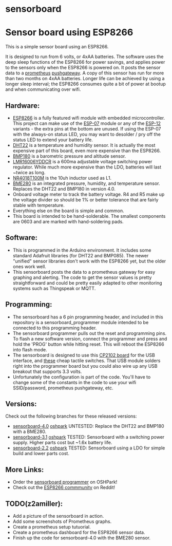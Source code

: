 # sensorboard
Sensor board using ESP8266
==========================

This is a simple sensor board using an ESP8266.

It is designed to run from 6 volts, or 4xAA batteries.  The software uses the
deep sleep functions of the ESP8266 for power savings, and applies power to the
sensors only when the ESP8266 is powered on.  It posts the sensor data to a 
[prometheus](http://prometheus.io/) [pushgateway](https://github.com/prometheus/pushgateway).
A copy of this sensor has run for more than two months on 4xAA batteries.
Longer life can be achieved by using a longer sleep interval; the ESP8266
consumes quite a bit of power at bootup and when communicating over wifi.

Hardware:
---------

* [ESP8266](https://github.com/esp8266/Arduino) is a fully featured wifi
  module with embedded microcontroller.  This project can make use of the
  [ESP-07](http://www.banggood.com/ESP8266-ESP-07-Remote-Serial-Port-WIFI-Transceiver-Wireless-Module-p-961247.html)
  module or any of the
  [ESP-12](http://www.banggood.com/ESP8266-ESP-12E-Remote-Serial-Port-WIFI-Transceiver-Wireless-Module-p-980984.html)
  variants - the extra pins at the bottom are unused.  If using the ESP-07
  with the always-on status LED, you may want to desolder / pry off the
  status LED to extend your battery life.
* [DHT22](http://www.electrodragon.com/product/dht22-pre-order-link/) is a
  temperature and humidity sensor.  It is actually the most expensive part
  of this board, even more expensive than the ESP8266.
* [BMP180](http://www.banggood.com/BMP180-Digital-Barometric-Pressure-Sensor-Module-Board-p-930690.html)
  is a barometric pressure and altitude sensor.
* [LMR16006YDDCR](http://www.ti.com/lit/ds/symlink/lmr16006.pdf) is a 600ma
  adjustable voltage switching power regulator.  While much more expensive
  than the LDO, batteries will last ~twice as long.
* [NR4018T100M](http://www.yuden.co.jp/productdata/catalog/en/wound04_e.pdf)
  is the 10uh inductor used as L1.
* [BME280](http://www.mouser.com/ds/2/783/BST-BME280_DS001-11-844833.pdf) is
  an integrated pressure, humidity, and temperature sensor.  Replaces the
  DHT22 and BMP180 in version 4.0.
* Onboard voltage meter to track the battery voltage.  R4 and R5 make up
  the voltage divider so should be 1% or better tolerance that are
  fairly stable with temperature. 
* Everything else on the board is simple and common.
* This board is intended to be hand-solderable. The smallest components are
  0603 and are marked with hand-soldering pads.

Software:
---------

* This is programmed in the Arduino environment.  It includes some standard
  Adafruit libraries (for DHT22 and BMP085).  The newer "unified" sensor
  libraries don't work with the ESP8266 yet, but the older ones work well.
* This sensorboard posts the data to a prometheus gateway for easy graphing
  and alerting.  The code to get the sensor values is pretty straightforward
  and could be pretty easily adapted to other monitoring systems such as
  Thingspeak or MQTT.

Programming:
------------

* The sensorboard has a 6 pin programming header, and included in this
  repository is a sensorboard\_programmer module intended to be connected to
  this programming header. 
* The sensorboard programmer pulls out the reset and programming pins.  To
  flash a new software version, connect the programmer and press and hold
  the 'PROG' button while hitting reset.  This will reboot the ESP8266 into
  flash mode.
* The sensorboard is designed to use this
  [CP2102 board](http://www.banggood.com/5Pcs-CJMCU-CP2102-USB-To-TTLSerial-Module-UART-STC-Downloader-p-980102.html)
  for the USB interface, and
  [these](http://www.banggood.com/100pcs-Mini-Micro-Momentary-Tactile-Tact-Switch-Push-Button-DIP-P4-p-917570.html)
  cheap tactile switches.  That USB module solders right into the programmer
  board but you could also wire up any USB breakout that supports 3.3 volts.
* Unfortunately the configuration is part of the code.  You'll have to change
  some of the constants in the code to use your wifi SSID/password,
  prometheus pushgateway, etc.

Versions:
---------

Check out the following branches for these released versions:

* [sensorboard-4.0](https://github.com/z2amiller/sensorboard/tree/sensorboard-4.0)
  [oshpark](https://oshpark.com/shared_projects/D1xuf056) UNTESTED:
  Replace the DHT22 and BMP180 with a BME280.
* [sensorboard-3.1](https://github.com/z2amiller/sensorboard/tree/sensorboard-3.1)
  [oshpark](https://oshpark.com/shared_projects/4DUu3wyO) TESTED:
  Sensorboard with a switching power supply. Higher parts cost but ~1.6x
  battery life.
* [sensorboard-2.2](https://github.com/z2amiller/sensorboard/tree/sensorboard-2.2)
  [oshpark](https://oshpark.com/shared_projects/rGc3bDv8) TESTED:
  Sensorboard using a LDO for simple build and lower parts cost.

More Links:
-----------

* Order the [sensorboard programmer](https://oshpark.com/shared_projects/fjlzVR1e)
  on OSHPark!
* Check out the [ESP8266 commmunity](http://reddit.com/r/ESP8266) on Reddit!

TODO(z2amiller):
---------------

* Add a picture of the sensorboard in action.
* Add some screenshots of Prometheus graphs.
* Create a prometheus setup tutuorial.
* Create a prometheus dashboard for the ESP8266 sensor data.
* Finish up the code for sensorboard-4.0 with the BME280 sensor.
